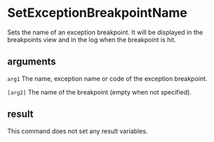# SetExceptionBreakpointName

Sets the name of an exception breakpoint. It will be displayed in the breakpoints view and in the log when the breakpoint is hit.

## arguments

`arg1` The name, exception name or code of the exception breakpoint.

`[arg2]` The name of the breakpoint (empty when not specified).

## result

This command does not set any result variables.
